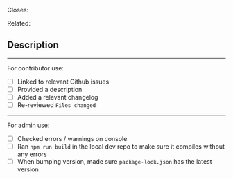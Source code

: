 Closes: 

<!-- Description -->
<!-- Relevant changelog -->

Related:

## Description

______

For contributor use:

- [ ] Linked to relevant Github issues
- [ ] Provided a description
- [ ] Added a relevant changelog
- [ ] Re-reviewed `Files changed`

______

For admin use:

- [ ] Checked errors / warnings on console
- [ ] Ran `npm run build` in the local dev repo to make sure it compiles without any errors
- [ ] When bumping version, made sure `package-lock.json` has the latest version

